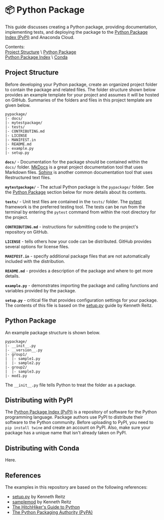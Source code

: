 # :package: Python Package

This guide discusses creating a Python package, providing documentation,
implementing tests, and deploying the package to the [Python Package Index
(PyPI)](https://pypi.org) and Anaconda Cloud.

Contents:  
[Project Structure](#project-structure) \ [Python Package](#python-package) \
[Python Package Index](#python-package-index-(pypi)) \ [Conda](#conda)

## Project Structure

Before developing your Python package, create an organized project folder to
contain the package and related files. The folder structure shown below
provides an example template for your project and assumes it will be hosted on
GitHub. Summaries of the folders and files in this project template are given
below.

```
pypackage/
|- docs/
|- mytestpackage/
|- tests/
|- CONTRIBUTING.md
|- LICENSE
|- MANIFEST.in
|- README.md
|- example.py
|- setup.py
```

**`docs/`** - Documentation for the package should be contained within the
`docs/` folder. [MkDocs](http://www.mkdocs.org) is a great project
documentation tool that uses Markdown files.
[Sphinx](http://www.sphinx-doc.org/en/stable/) is another common documentation
tool that uses Restructured text files.

**`mytestpackage/`** - The actual Python package is the `pypackage/` folder. See
the [Python Package](#python-package) section below for more details about its
contents.

**`tests/`** - Unit test files are contained in the `tests/` folder. The
[pytest](https://docs.pytest.org/en/latest/) framework is the preferred testing
tool. The tests can be run from the terminal by entering the `pytest` command
from within the root directory for the project.

**`CONTRIBUTING.md`** - instructions for submitting code to the project's
repository on GitHub.

**`LICENSE`** - tells others how your code can be distributed. GitHub provides
several options for license files.

**`MANIFEST.in`** - specify additional package files that are not automatically
included with the distribution.

**`README.md`** - provides a description of the package and where to get more
details.

**`example.py`** - demonstrates importing the package and calling functions and
variables provided by the package.

**`setup.py`** - critical file that provides configuration settings for your
package. The contents of this file is based on the
[setup.py](https://github.com/kennethreitz/setup.py) guide by Kenneth Reitz.

## Python Package

An example package structure is shown below.

```
pypackage/
|- __init__.py
|- __version__.py
|- group1/
|  |- sample1.py
|  |- sample2.py
|- group2/
|  |- sample3.py 
|- mod1.py
```

The `__init__.py` file tells Python to treat the folder as a package.

## Distributing with PyPI

The [Python Package Index (PyPI)](https://pypi.org) is a repository of software
for the Python programming language. Package authors use PyPI to distribute
their software to the Python community. Before uploading to PyPI, you need to
`pip install twine` and create an account on PyPI. Also, make sure your package
has a unique name that isn't already taken on PyPI.

## Distributing with Conda

Here.

## References

The examples in this repository are based on the following references:
- [setup.py](https://github.com/kennethreitz/setup.py) by Kenneth Reitz
- [samplemod](https://github.com/kennethreitz/samplemod) by Kenneth Reitz
- [The HitchHiker's Guide to Python](http://docs.python-guide.org/en/latest/)
- [The Python Packaging Authority (PyPA)](https://www.pypa.io/en/latest/)

